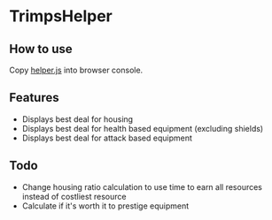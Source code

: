 # TrimpsHelper


## How to use

Copy [helper.js](https://raw.githubusercontent.com/djonn/TrimpsHelper/master/helper.js) into browser console.


## Features

- Displays best deal for housing
- Displays best deal for health based equipment (excluding shields)
- Displays best deal for attack based equipment

## Todo

- Change housing ratio calculation to use time to earn all resources instead of costliest resource
- Calculate if it's worth it to prestige equipment